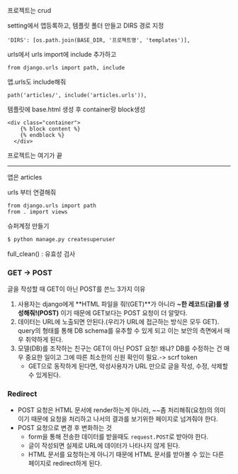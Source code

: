 프로젝트는 crud

setting에서 앱등록하고, 템플릿 폴더 만들고 DIRS 경로 지정

```
'DIRS': [os.path.join(BASE_DIR, '프로젝트명', 'templates')],
```

urls에서 urls import에 include 추가하고

```
from django.urls import path, include
```

앱.urls도 include해줘

```
path('articles/', include('articles.urls')),
```

템플릿에 base.html 생성 후 container랑 block생성

```
<div class="container">
    {% block content %}
    {% endblock %}
  </div>
```

프로젝트는 여기가 끝

------

앱은 articles

urls 부터 연결해줘

```
from django.urls import path
from . import views
```







슈퍼계정 만들기

```bash
$ python manage.py createsuperuser
```



full_clean() : 유효성 검사







### GET -> POST

글을 작성할 때 GET이 아닌 POST를 쓴느 3가지 이유

1. 사용자는 django에게 **HTML 파일을 줘!(GET)**가 아니라 **~한 레코드(글)를 생성해줘!(POST)** 이기 때문에 GET보다는 POST 요청이 더 알맞다.
2. 데이터는 URL에 노출되면 안된다.(우리가 URL에 접근하는 방식은 모두 GET). query의 형태를 통해 DB schema를 유추할 수 있게 되고 이는 보안의 측면에서 매우 취약하게 된다.
3. 모델(DB)를 조작하는 친구는 GET이 아닌 POST 요청! 왜냐? DB를 수정하는 건 매우 중요한 일이고 그에 따른 최소한의 신원 확인이 필요.-> scrf token
   - GET으로 동작하게 된다면, 악성사용자가 URL 만으로 글을 작성, 수정, 삭제할 수 있게된다.

### Redirect

- POST 요청은 HTML 문서에 render하는게 아니라, ~~좀 처리해줘(요청)의 의미이기 때문에 요청을 처리하고 나서의 결과를 보기위한 페이지로 넘겨줘야 한다.
- POST 요청으로 변경 후 변화하는 것
  - form을 통해 전송한 데이터를 받을때도 `request.POST`로 받아야 한다.
  - 글이 작성되면 실제로 URL에 데이터가 나타나지 않게 된다.
  - HTML 문서를 요청하는게 아니기 때문에 HTML 문서를 받아볼 수 있는 다른 페이지로 redirect하게 된다.